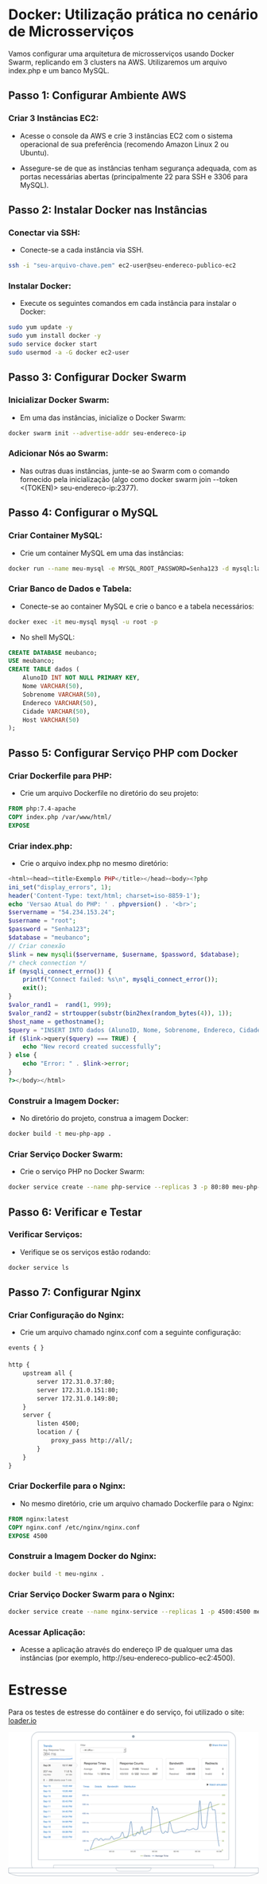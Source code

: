 # Docker: Utilização prática no cenário de Microsserviços

Vamos configurar uma arquitetura de microsserviços usando Docker Swarm, replicando em 3 clusters na AWS. Utilizaremos um arquivo index.php e um banco MySQL.

## Passo 1: Configurar Ambiente AWS

### Criar 3 Instâncias EC2:

- Acesse o console da AWS e crie 3 instâncias EC2 com o sistema operacional de sua preferência (recomendo Amazon Linux 2 ou Ubuntu).

- Assegure-se de que as instâncias tenham segurança adequada, com as portas necessárias abertas (principalmente 22 para SSH e 3306 para MySQL).

## Passo 2: Instalar Docker nas Instâncias

### Conectar via SSH:

- Conecte-se a cada instância via SSH.

```bash
ssh -i "seu-arquivo-chave.pem" ec2-user@seu-endereco-publico-ec2
```

### Instalar Docker:

- Execute os seguintes comandos em cada instância para instalar o Docker:

```bash
sudo yum update -y
sudo yum install docker -y
sudo service docker start
sudo usermod -a -G docker ec2-user
```

## Passo 3: Configurar Docker Swarm

### Inicializar Docker Swarm:

- Em uma das instâncias, inicialize o Docker Swarm:

```bash
docker swarm init --advertise-addr seu-endereco-ip
```

### Adicionar Nós ao Swarm:

- Nas outras duas instâncias, junte-se ao Swarm com o comando fornecido pela inicialização (algo como docker swarm join --token <(TOKEN)> seu-endereco-ip:2377).

## Passo 4: Configurar o MySQL

### Criar Container MySQL:

- Crie um container MySQL em uma das instâncias:

```bash
docker run --name meu-mysql -e MYSQL_ROOT_PASSWORD=Senha123 -d mysql:latest
```

### Criar Banco de Dados e Tabela:

- Conecte-se ao container MySQL e crie o banco e a tabela necessários:

```bash
docker exec -it meu-mysql mysql -u root -p
```

- No shell MySQL:

```sql
CREATE DATABASE meubanco;
USE meubanco;
CREATE TABLE dados (
    AlunoID INT NOT NULL PRIMARY KEY,
    Nome VARCHAR(50),
    Sobrenome VARCHAR(50),
    Endereco VARCHAR(50),
    Cidade VARCHAR(50),
    Host VARCHAR(50)
);
```

## Passo 5: Configurar Serviço PHP com Docker

### Criar Dockerfile para PHP:

- Crie um arquivo Dockerfile no diretório do seu projeto:

```dockerfile
FROM php:7.4-apache
COPY index.php /var/www/html/
EXPOSE
```

### Criar index.php:

- Crie o arquivo index.php no mesmo diretório:

```php
<html><head><title>Exemplo PHP</title></head><body><?php
ini_set("display_errors", 1);
header('Content-Type: text/html; charset=iso-8859-1');
echo 'Versao Atual do PHP: ' . phpversion() . '<br>';
$servername = "54.234.153.24";
$username = "root";
$password = "Senha123";
$database = "meubanco";
// Criar conexão
$link = new mysqli($servername, $username, $password, $database);
/* check connection */
if (mysqli_connect_errno()) {
    printf("Connect failed: %s\n", mysqli_connect_error());
    exit();
}
$valor_rand1 =  rand(1, 999);
$valor_rand2 = strtoupper(substr(bin2hex(random_bytes(4)), 1));
$host_name = gethostname();
$query = "INSERT INTO dados (AlunoID, Nome, Sobrenome, Endereco, Cidade, Host) VALUES ('$valor_rand1' , '$valor_rand2', '$valor_rand2', '$valor_rand2', '$valor_rand2','$host_name')";
if ($link->query($query) === TRUE) {
    echo "New record created successfully";
} else {
    echo "Error: " . $link->error;
}
?></body></html>
```

### Construir a Imagem Docker:

- No diretório do projeto, construa a imagem Docker:

```bash
docker build -t meu-php-app .
```

### Criar Serviço Docker Swarm:

- Crie o serviço PHP no Docker Swarm:

```bash
docker service create --name php-service --replicas 3 -p 80:80 meu-php-app
```

## Passo 6: Verificar e Testar

### Verificar Serviços:

- Verifique se os serviços estão rodando:

```bash
docker service ls
```

## Passo 7: Configurar Nginx

### Criar Configuração do Nginx:

- Crie um arquivo chamado nginx.conf com a seguinte configuração:

```dockerfile
events { }

http {
    upstream all {
        server 172.31.0.37:80;
        server 172.31.0.151:80;
        server 172.31.0.149:80;
    }
    server {
        listen 4500;
        location / {
            proxy_pass http://all/;
        }
    }
}
```

### Criar Dockerfile para o Nginx:

- No mesmo diretório, crie um arquivo chamado Dockerfile para o Nginx:

```dockerfile
FROM nginx:latest
COPY nginx.conf /etc/nginx/nginx.conf
EXPOSE 4500
```

### Construir a Imagem Docker do Nginx:

```bash
docker build -t meu-nginx .
```

### Criar Serviço Docker Swarm para o Nginx:

```bash
docker service create --name nginx-service --replicas 1 -p 4500:4500 meu-nginx
```

### Acessar Aplicação:

- Acesse a aplicação através do endereço IP de qualquer uma das instâncias (por exemplo, http://seu-endereco-publico-ec2:4500).

# Estresse

Para os testes de estresse do contâiner e do serviço, foi utilizado o site: [loader.io](https://loader.io/)

![loader](https://raw.githubusercontent.com/devcaiada/microsservice-docker/refs/heads/main/assets/loader.png)
